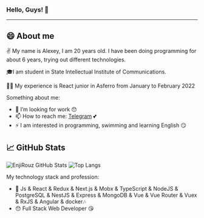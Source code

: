 ### Hello, Guys! 👋
<hr>

## 😄 About me 

✌️ My name is Alexey, I am 20 years old. I have been doing programming for about 6 years, trying out different technologies. 

🎓I am student in State Intellectual Institute of Communications.

👩‍💻 My experience is React junior in Asferro from January to February 2022

Something about me:

- 🌱 I’m looking for work 😯
- 📫 How to reach me: [Telegram](https://t.me/AlexMaster168) 💕
- ⚡️  I am interested in programming, swimming and learning English 😏

## 📈 GitHub Stats

![EnjiRouz GitHub Stats](https://github-readme-stats.vercel.app/api?username=AlexMaster168&count_private=true&hide=contribs&show_icons=true&theme=cobalt)
![Top Langs](https://github-readme-stats.vercel.app/api/top-langs/?username=AlexMaster168&count_private=true&hide=tsql&langs_count=7&theme=radical&layout=compact)

My technology stack and profession:

- 🤠 Js & React & Redux & Next.js & Mobx & TypeScript & NodeJS & PostgreSQL & NestJS & Express & MongoDB & Vue & Vue Router & Vuex & RxJS & Angular & docker🎶
- 😯 Full Stack Web Developer 😘
